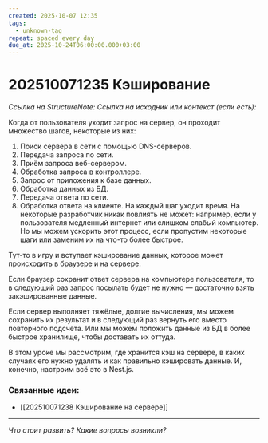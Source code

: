 ```yaml
---
created: 2025-10-07 12:35
tags:
  - unknown-tag
repeat: spaced every day
due_at: 2025-10-24T06:00:00.000+03:00
---
```

# 202510071235 Кэширование

*Ссылка на StructureNote:*
*Ссылка на исходник или контекст (если есть):*

Когда от пользователя уходит запрос на сервер, он проходит множество шагов, некоторые из них:

1. Поиск сервера в сети с помощью DNS-серверов.
2. Передача запроса по сети.
3. Приём запроса веб-сервером.
4. Обработка запроса в контроллере.
5. Запрос от приложения к базе данных.
6. Обработка данных из БД.
7. Передача ответа по сети.
8. Обработка ответа на клиенте.
На каждый шаг уходит время. На некоторые разработчик никак повлиять не может: например, если у пользователя медленный интернет или слишком слабый компьютер. Но мы можем ускорить этот процесс, если пропустим некоторые шаги или заменим их на что-то более быстрое.

Тут-то в игру и вступает кэширование данных, которое может происходить в браузере и на сервере.

Если браузер сохранит ответ сервера на компьютере пользователя, то в следующий раз запрос посылать будет не нужно — достаточно взять закэшированные данные.

Если сервер выполняет тяжёлые, долгие вычисления, мы можем сохранить их результат и в следующий раз вернуть его вместо повторного подсчёта. Или мы можем положить данные из БД в более быстрое хранилище, чтобы доставать их оттуда.

В этом уроке мы рассмотрим, где хранится кэш на сервере, в каких случаях его нужно удалять и как правильно кэшировать данные. И, конечно, настроим всё это в Nest.js.

### Связанные идеи:

* [[202510071238 Кэширование на сервере]]

---

*Что стоит развить? Какие вопросы возникли?*
